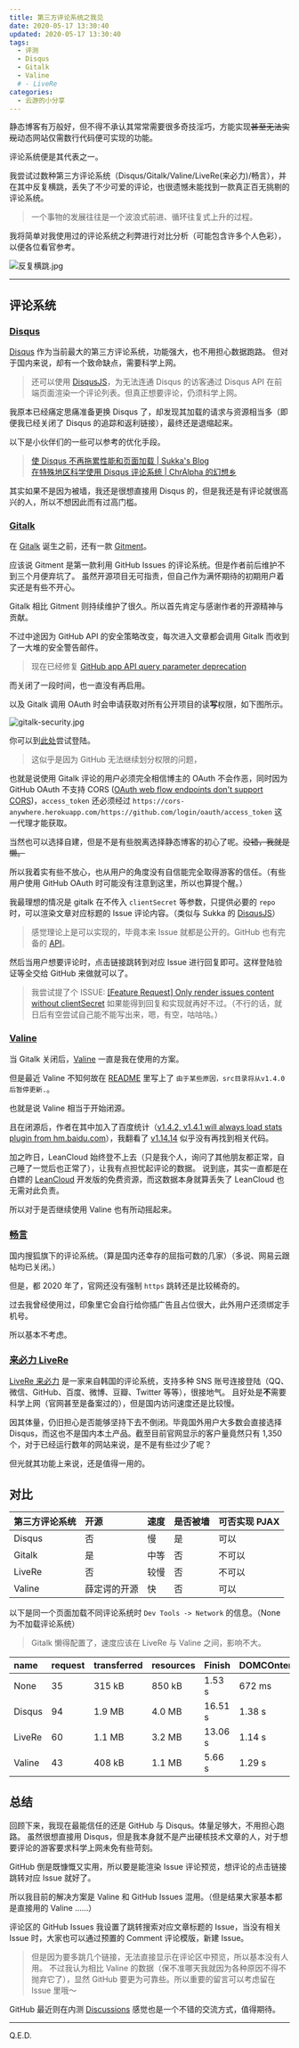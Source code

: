 ```yaml
---
title: 第三方评论系统之我见
date: 2020-05-17 13:30:40
updated: 2020-05-17 13:30:40
tags:
  - 评测
  - Disqus
  - Gitalk
  - Valine
  # - LiveRe
categories:
  - 云游的小分享
---
```


静态博客有万般好，但不得不承认其常常需要很多奇技淫巧，方能实现~~甚至无法实现~~动态网站仅需数行代码便可实现的功能。

评论系统便是其代表之一。

我尝试过数种第三方评论系统（Disqus/Gitalk/Valine/LiveRe(来必力)/畅言），并在其中反复横跳，丢失了不少可爱的评论，也很遗憾未能找到一款真正百无挑剔的评论系统。

> 一个事物的发展往往是一个波浪式前进、循环往复式上升的过程。

我将简单对我使用过的评论系统之利弊进行对比分析（可能包含许多个人色彩），以便各位看官参考。

<!-- more -->

![反复横跳.jpg](https://i.loli.net/2020/05/17/qZmzxCJ7KewXfsg.jpg)

---

## 评论系统

### [Disqus](http://disqus.com/)

[Disqus](http://disqus.com/) 作为当前最大的第三方评论系统，功能强大，也不用担心数据跑路。
但对于国内来说，却有一个致命缺点，需要科学上网。

> 还可以使用 [DisqusJS](https://github.com/SukkaW/DisqusJS)，为无法连通 Disqus 的访客通过 Disqus API 在前端页面渲染一个评论列表。但真正想要评论，仍须科学上网。

我原本已经痛定思痛准备更换 Disqus 了，却发现其加载的请求与资源相当多（即便我已经关闭了 Disqus 的追踪和返利链接），最终还是退缩起来。

以下是小伙伴们的一些可以参考的优化手段。

> [使 Disqus 不再拖累性能和页面加载 | Sukka's Blog](https://blog.skk.moe/post/prevent-disqus-from-slowing-your-site/)  
> [在特殊地区科学使用 Disqus 评论系统 | ChrAlpha 的幻想乡](https://blog.ichr.me/post/use-disqus-conveniently/)

其实如果不是因为被墙，我还是很想直接用 Disqus 的，但是我还是有评论就很高兴的人，所以不想因此而有过高门槛。

### [Gitalk](https://gitalk.github.io/)

在 [Gitalk](https://github.com/gitalk/gitalk) 诞生之前，还有一款 [Gitment](https://github.com/imsun/gitment/)。

应该说 Gitment 是第一款利用 GitHub Issues 的评论系统。但是作者前后维护不到三个月便弃坑了。
虽然开源项目无可指责，但自己作为满怀期待的初期用户着实还是有些不开心。

Gitalk 相比 Gitment 则持续维护了很久。所以首先肯定与感谢作者的开源精神与贡献。

不过中途因为 GitHub API 的安全策略改变，每次进入文章都会调用 Gitalk 而收到了一大堆的安全警告邮件。

> 现在已经修复 [GitHub app API query parameter deprecation](https://github.com/gitalk/gitalk/issues/343)

而关闭了一段时间，也一直没有再启用。

以及 Gitalk 调用 OAuth 时会申请获取对所有公开项目的读**写**权限，如下图所示。

![gitalk-security.jpg](https://i.loli.net/2020/05/17/FOLHuTXn1JZYmrb.jpg)

你可以到[此处](https://gitalk.github.io/)尝试登陆。

> 这似乎是因为 GitHub 无法继续划分权限的问题，

也就是说使用 Gitalk 评论的用户必须完全相信博主的 OAuth 不会作恶，同时因为 GitHub OAuth 不支持 CORS ([OAuth web flow endpoints don't support CORS](https://github.com/isaacs/github/issues/330))，`access_token` 还必须经过 `https://cors-anywhere.herokuapp.com/https://github.com/login/oauth/access_token` 这一代理才能获取。

当然也可以选择自建，但是不是有些脱离选择静态博客的初心了呢。~~没错，我就是懒。~~

所以我着实有些不放心，也从用户的角度没有自信能完全取得游客的信任。（有些用户使用 GitHub OAuth 时可能没有注意到这里，所以也算提个醒。）

我最理想的情况是 gitalk 在不传入 `clientSecret` 等参数，只提供必要的 `repo` 时，可以渲染文章对应标题的 Issue 评论内容。（类似与 Sukka 的 [DisqusJS](https://github.com/SukkaW/DisqusJS)）

> 感觉理论上是可以实现的，毕竟本来 Issue 就都是公开的。GitHub 也有完备的 [API](https://developer.github.com/v3/)。

然后当用户想要评论时，点击链接跳转到对应 Issue 进行回复即可。这样登陆验证等全交给 GitHub 来做就可以了。

> 我尝试提了个 ISSUE: [[Feature Request] Only render issues content without clientSecret](https://github.com/gitalk/gitalk/issues/383)
> 如果能得到回复和实现就再好不过。（不行的话，就日后有空尝试自己能不能写出来，嗯，有空，咕咕咕。）

### [Valine](https://valine.js.org/)

当 Gitalk 关闭后，[Valine](https://github.com/xCss/Valine) 一直是我在使用的方案。

但是最近 Valine 不知何故在 [README](https://github.com/xCss/Valine/blob/master/README.md) 里写上了 `由于某些原因，src目录将从v1.4.0后暂停更新.`。

也就是说 Valine 相当于开始闭源。

且在闭源后，作者在其中加入了百度统计（[v1.4.2, v1.4.1 will always load stats plugin from hm.baidu.com](https://github.com/xCss/Valine/issues/258)），我翻看了 [v1.14.14](https://cdn.jsdelivr.net/npm/valine@1.4.14/dist/Valine.min.js) 似乎没有再找到相关代码。

加之昨日，LeanCloud 始终登不上去（只是我个人，询问了其他朋友都正常，自己睡了一觉后也正常了），让我有点担忧起评论的数据。
说到底，其实一直都是在白嫖的 [LeanCloud](https://leancloud.cn/) 开发版的免费资源，而这数据本身就算丢失了 LeanCloud 也无需对此负责。

所以对于是否继续使用 Valine 也有所动摇起来。

### [畅言](http://changyan.kuaizhan.com/)

国内搜狐旗下的评论系统。（算是国内还幸存的屈指可数的几家）（多说、网易云跟帖均已关闭。）

但是，都 2020 年了，官网还没有强制 `https` 跳转还是比较稀奇的。

过去我曾经使用过，印象里它会自行给你插广告且占位很大，此外用户还须绑定手机号。

所以基本不考虑。

### [来必力 LiveRe](http://livere.com/)

[LiveRe 来必力](https://livere.com/) 是一家来自韩国的评论系统，支持多种 SNS 账号连接登陆（QQ、微信、GitHub、百度、微博、豆瓣、Twitter 等等），很接地气。
且好处是**不**需要科学上网（官网甚至是备案过的），但是国内访问速度还是比较慢。

因其体量，仍旧担心是否能够坚持下去不倒闭。毕竟国外用户大多数会直接选择 Disqus，而这也不是国内本土产品。截至目前官网显示的客户量竟然只有 1,350 个，对于已经运行数年的网站来说，是不是有些过少了呢？

但光就其功能上来说，还是值得一用的。

## 对比

| 第三方评论系统 | 开源         | 速度 | 是否被墙 | 可否实现 PJAX |
| :------------- | :----------- | :--- | :------- | :------------ |
| Disqus         | 否           | 慢   | 是       | 可以          |
| Gitalk         | 是           | 中等 | 否       | 不可以        |
| LiveRe         | 否           | 较慢 | 否       | 不可以        |
| Valine         | 薛定谔的开源 | 快   | 否       | 可以          |

以下是同一个页面加载不同评论系统时 `Dev Tools -> Network` 的信息。（None 为不加载评论系统）

> Gitalk 懒得配置了，速度应该在 LiveRe 与 Valine 之间，影响不大。

| name   | request | transferred | resources | Finish  | DOMCOntentLoaded | Load   |
| :----- | :------ | :---------- | :-------- | :------ | :--------------- | :----- |
| None   | 35      | 315 kB      | 850 kB    | 1.53 s  | 672 ms           | 1.52s  |
| Disqus | 94      | 1.9 MB      | 4.0 MB    | 16.51 s | 1.38 s           | 2.24 s |
| LiveRe | 60      | 1.1 MB      | 3.2 MB    | 13.06 s | 1.14 s           | 1.98 s |
| Valine | 43      | 408 kB      | 1.1 MB    | 5.66 s  | 1.29 s           | 1.83 s |

## 总结

回顾下来，我现在最能信任的还是 GitHub 与 Disqus。体量足够大，不用担心跑路。
虽然很想直接用 Disqus，但是我本身就不是产出硬核技术文章的人，对于想要评论的游客要求科学上网未免有些苛刻。

GitHub 倒是既慷慨又实用，所以要是能渲染 Issue 评论预览，想评论的点击链接跳转对应 Issue 就好了。

所以我目前的解决方案是 Valine 和 GitHub Issues 混用。（但是结果大家基本都是直接用的 Valine ……）

评论区的 GitHub Issues 我设置了跳转搜索对应文章标题的 Issue，当没有相关 Issue 时，大家也可以通过预置的 Comment 评论模版，新建 Issue。

> 但是因为要多跳几个链接，无法直接显示在评论区中预览，所以基本没有人用。
> 不过我认为相比 Valine 的数据（保不准哪天我就因为各种原因不得不抛弃它了），显然 GitHub 要更为可靠些。所以重要的留言可以考虑留在 Issue 里哦～

GitHub 最近则在内测 [Discussions](https://github.com/zeit/now/discussions/) 感觉也是一个不错的交流方式，值得期待。

---

Q.E.D.

